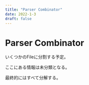 ```yaml
---
title: "Parser Combinator"
date: 2022-1-3
draft: false
---
```

# Parser Combinator



いくつかのFileに分割する予定。



ここにある情報は未分類となる。



最終的にはすべて分解する。
